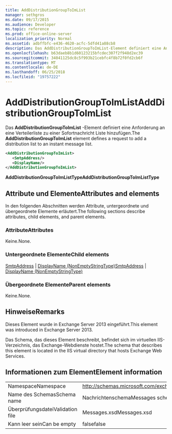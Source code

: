 ```yaml
---
title: AddDistributionGroupToImList
manager: sethgros
ms.date: 09/17/2015
ms.audience: Developer
ms.topic: reference
ms.prod: office-online-server
localization_priority: Normal
ms.assetid: adbffbfc-e436-4620-acfc-5dfd41a88cb8
description: Das AddDistributionGroupToImList-Element definiert eine Anforderung an eine Verteilerliste zu einer Sofortnachricht Liste hinzufügen.
ms.openlocfilehash: b63daeb8b1d60123215bfcdec307f2f948d2ec39
ms.sourcegitcommit: 34041125dc8c5f993b21cebfc4f8b72f0fd2cb6f
ms.translationtype: MT
ms.contentlocale: de-DE
ms.lasthandoff: 06/25/2018
ms.locfileid: "19757222"
---
```

# <a name="adddistributiongrouptoimlist"></a><span data-ttu-id="54446-103">AddDistributionGroupToImList</span><span class="sxs-lookup"><span data-stu-id="54446-103">AddDistributionGroupToImList</span></span>

<span data-ttu-id="54446-104">Das **AddDistributionGroupToImList** -Element definiert eine Anforderung an eine Verteilerliste zu einer Sofortnachricht Liste hinzufügen.</span><span class="sxs-lookup"><span data-stu-id="54446-104">The **AddDistributionGroupToImList** element defines a request to add a distribution list to an instant message list.</span></span> 
  
```XML
<AddDistributionGroupToImList>
   <SmtpAddress/>
   <DisplayName/>
</AddDistributionGroupToImList>
```

 <span data-ttu-id="54446-105">**AddDistributionGroupToImListType**</span><span class="sxs-lookup"><span data-stu-id="54446-105">**AddDistributionGroupToImListType**</span></span>
## <a name="attributes-and-elements"></a><span data-ttu-id="54446-106">Attribute und Elemente</span><span class="sxs-lookup"><span data-stu-id="54446-106">Attributes and elements</span></span>

<span data-ttu-id="54446-107">In den folgenden Abschnitten werden Attribute, untergeordnete und übergeordnete Elemente erläutert.</span><span class="sxs-lookup"><span data-stu-id="54446-107">The following sections describe attributes, child elements, and parent elements.</span></span>
  
### <a name="attributes"></a><span data-ttu-id="54446-108">Attribute</span><span class="sxs-lookup"><span data-stu-id="54446-108">Attributes</span></span>

<span data-ttu-id="54446-109">Keine.</span><span class="sxs-lookup"><span data-stu-id="54446-109">None.</span></span>
  
### <a name="child-elements"></a><span data-ttu-id="54446-110">Untergeordnete Elemente</span><span class="sxs-lookup"><span data-stu-id="54446-110">Child elements</span></span>

<span data-ttu-id="54446-111">[SmtpAddress](smtpaddress.md) | [DisplayName (NonEmptyStringType)](displayname-nonemptystringtype.md)</span><span class="sxs-lookup"><span data-stu-id="54446-111">[SmtpAddress](smtpaddress.md) | [DisplayName (NonEmptyStringType)](displayname-nonemptystringtype.md)</span></span>
  
### <a name="parent-elements"></a><span data-ttu-id="54446-112">Übergeordnete Elemente</span><span class="sxs-lookup"><span data-stu-id="54446-112">Parent elements</span></span>

<span data-ttu-id="54446-113">Keine.</span><span class="sxs-lookup"><span data-stu-id="54446-113">None.</span></span>
  
## <a name="remarks"></a><span data-ttu-id="54446-114">Hinweise</span><span class="sxs-lookup"><span data-stu-id="54446-114">Remarks</span></span>

<span data-ttu-id="54446-115">Dieses Element wurde in Exchange Server 2013 eingeführt.</span><span class="sxs-lookup"><span data-stu-id="54446-115">This element was introduced in Exchange Server 2013.</span></span>
  
<span data-ttu-id="54446-116">Das Schema, das dieses Element beschreibt, befindet sich im virtuellen IIS-Verzeichnis, das Exchange-Webdienste hostet.</span><span class="sxs-lookup"><span data-stu-id="54446-116">The schema that describes this element is located in the IIS virtual directory that hosts Exchange Web Services.</span></span>
  
## <a name="element-information"></a><span data-ttu-id="54446-117">Informationen zum Element</span><span class="sxs-lookup"><span data-stu-id="54446-117">Element information</span></span>

|||
|:-----|:-----|
|<span data-ttu-id="54446-118">Namespace</span><span class="sxs-lookup"><span data-stu-id="54446-118">Namespace</span></span>  <br/> |http://schemas.microsoft.com/exchange/services/2006/messages  <br/> |
|<span data-ttu-id="54446-119">Name des Schemas</span><span class="sxs-lookup"><span data-stu-id="54446-119">Schema name</span></span>  <br/> |<span data-ttu-id="54446-120">Nachrichtenschema</span><span class="sxs-lookup"><span data-stu-id="54446-120">Messages schema</span></span>  <br/> |
|<span data-ttu-id="54446-121">Überprüfungsdatei</span><span class="sxs-lookup"><span data-stu-id="54446-121">Validation file</span></span>  <br/> |<span data-ttu-id="54446-122">Messages.xsd</span><span class="sxs-lookup"><span data-stu-id="54446-122">Messages.xsd</span></span>  <br/> |
|<span data-ttu-id="54446-123">Kann leer sein</span><span class="sxs-lookup"><span data-stu-id="54446-123">Can be empty</span></span>  <br/> |<span data-ttu-id="54446-124">false</span><span class="sxs-lookup"><span data-stu-id="54446-124">false</span></span>  <br/> |
   

